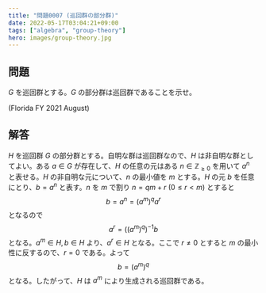 ```yaml
---
title: "問題0007 (巡回群の部分群)"
date: 2022-05-17T03:04:21+09:00
tags: ["algebra", "group-theory"]
hero: images/group-theory.jpg
---
```


## 問題

$G$ を巡回群とする。$G$ の部分群は巡回群であることを示せ。

(Florida FY 2021 August)

## 解答

$H$ を巡回群 $G$ の部分群とする。自明な群は巡回群なので、$H$ は非自明な群としてよい。ある $a\in G$ が存在して、$H$ の任意の元はある $n\in\mathbb{Z}_{\ge 0}$ を用いて $a^n$ と表せる。$H$ の非自明な元について、$n$ の最小値を $m$ とする。$H$ の元 $b$ を任意にとり、$b=a^n$ と表す。$n$ を $m$ で割り $n=qm+r \ (0\le r<m)$ とすると
$$ b=a^n=(a^m)^qa^r $$
となるので
$$ a^r=((a^m)^q)^{-1}b $$
となる。$a^m\in H, b\in H$ より、$a^r\in H$ となる。ここで $r\ne 0$ とすると $m$ の最小性に反するので、$r=0$ である。よって
$$ b=(a^m)^q $$
となる。したがって、$H$ は $a^m$ により生成される巡回群である。